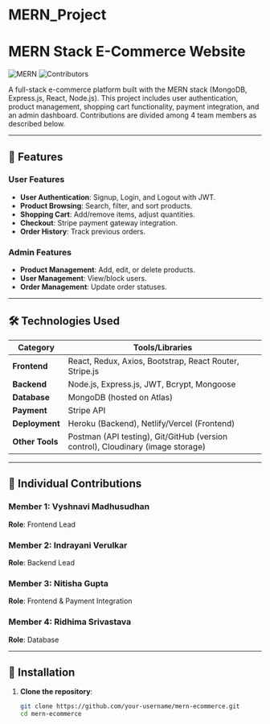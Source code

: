 # MERN_Project
# MERN Stack E-Commerce Website

![MERN](https://img.shields.io/badge/MERN-Full%20Stack-blue)
![Contributors](https://img.shields.io/badge/Contributors-4-success)

A full-stack e-commerce platform built with the MERN stack (MongoDB, Express.js, React, Node.js). This project includes user authentication, product management, shopping cart functionality, payment integration, and an admin dashboard. Contributions are divided among 4 team members as described below.

---

## 📌 Features

### User Features
- **User Authentication**: Signup, Login, and Logout with JWT.
- **Product Browsing**: Search, filter, and sort products.
- **Shopping Cart**: Add/remove items, adjust quantities.
- **Checkout**: Stripe payment gateway integration.
- **Order History**: Track previous orders.

### Admin Features
- **Product Management**: Add, edit, or delete products.
- **User Management**: View/block users.
- **Order Management**: Update order statuses.

---

## 🛠 Technologies Used

| **Category**       | **Tools/Libraries**                                                                 |
|---------------------|-------------------------------------------------------------------------------------|
| **Frontend**        | React, Redux, Axios, Bootstrap, React Router, Stripe.js                             |
| **Backend**         | Node.js, Express.js, JWT, Bcrypt, Mongoose                                          |
| **Database**        | MongoDB (hosted on Atlas)                                                          |
| **Payment**         | Stripe API                                                                          |
| **Deployment**      | Heroku (Backend), Netlify/Vercel (Frontend)                                         |
| **Other Tools**     | Postman (API testing), Git/GitHub (version control), Cloudinary (image storage)     |

---

## 👥 Individual Contributions

### **Member 1: Vyshnavi Madhusudhan**  
**Role**: Frontend Lead  


### **Member 2: Indrayani Verulkar**  
**Role**: Backend Lead  


### **Member 3: Nitisha Gupta**  
**Role**: Frontend & Payment Integration  
 

### **Member 4: Ridhima Srivastava**  
**Role**: Database 
 

---

## 🚀 Installation

1. **Clone the repository**:  
   ```bash
   git clone https://github.com/your-username/mern-ecommerce.git
   cd mern-ecommerce
